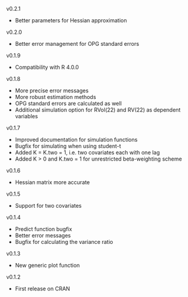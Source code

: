 v0.2.1
- Better parameters for Hessian approximation

v0.2.0
- Better error management for OPG standard errors

v0.1.9
- Compatibility with R 4.0.0

v0.1.8
- More precise error messages
- More robust estimation methods
- OPG standard errors are calculated as well
- Additional simulation option for RVol(22) and RV(22) as dependent variables 

v0.1.7
- Improved documentation for simulation functions
- Bugfix for simulating when using student-t
- Added K = K.two = 1, i.e. two covariates each with one lag
- Added K > 0 and K.two = 1 for unrestricted beta-weighting scheme

v0.1.6
- Hessian matrix more accurate

v0.1.5
- Support for two covariates

v0.1.4
- Predict function bugfix
- Better error messages
- Bugfix for calculating the variance ratio

v0.1.3
- New generic plot function

v0.1.2
- First release on CRAN
